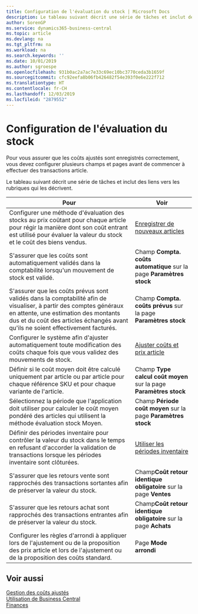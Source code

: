 ```yaml
---
title: Configuration de l'évaluation du stock | Microsoft Docs
description: Le tableau suivant décrit une série de tâches et inclut des liens vers les rubriques qui les décrivent.
author: SorenGP
ms.service: dynamics365-business-central
ms.topic: article
ms.devlang: na
ms.tgt_pltfrm: na
ms.workload: na
ms.search.keywords: ''
ms.date: 10/01/2019
ms.author: sgroespe
ms.openlocfilehash: 931b0ac2a7ac7e33c69ec10bc3770ceda3b1659f
ms.sourcegitcommit: cfc92eefa8b06fb426482f54e393f0e6e222f712
ms.translationtype: HT
ms.contentlocale: fr-CH
ms.lasthandoff: 12/03/2019
ms.locfileid: "2879552"
---
```

# <a name="setting-up-inventory-valuation-and-costing"></a>Configuration de l'évaluation du stock
Pour vous assurer que les coûts ajustés sont enregistrés correctement, vous devez configurer plusieurs champs et pages avant de commencer à effectuer des transactions article.

Le tableau suivant décrit une série de tâches et inclut des liens vers les rubriques qui les décrivent.

|**Pour**|**Voir**|  
|------------|-------------|  
|Configurer une méthode d'évaluation des stocks au prix coûtant pour chaque article pour régir la manière dont son coût entrant est utilisé pour évaluer la valeur du stock et le coût des biens vendus.|[Enregistrer de nouveaux articles](inventory-how-register-new-items.md)|  
|S'assurer que les coûts sont automatiquement validés dans la comptabilité lorsqu'un mouvement de stock est validé.|Champ **Compta. coûts automatique** sur la page **Paramètres stock**|  
|S'assurer que les coûts prévus sont validés dans la comptabilité afin de visualiser, à partir des comptes généraux en attente, une estimation des montants dus et du coût des articles échangés avant qu'ils ne soient effectivement facturés.|Champ **Compta. coûts prévus** sur la page **Paramètres stock**|  
|Configurer le système afin d'ajuster automatiquement toute modification des coûts chaque fois que vous validez des mouvements de stock.|[Ajuster coûts et prix article](inventory-how-adjust-item-costs.md)|  
|Définir si le coût moyen doit être calculé uniquement par article ou par article pour chaque référence SKU et pour chaque variante de l'article.|Champ **Type calcul coût moyen** sur la page **Paramètres stock**|  
|Sélectionnez la période que l'application doit utiliser pour calculer le coût moyen pondéré des articles qui utilisent la méthode évaluation stock Moyen.|Champ **Période coût moyen** sur la page **Paramètres stock**|  
|Définir des périodes inventaire pour contrôler la valeur du stock dans le temps en refusant d'accorder la validation de transactions lorsque les périodes inventaire sont clôturées.|[Utiliser les périodes inventaire](finance-how-to-work-with-inventory-periods.md)|  
|S'assurer que les retours vente sont rapprochés des transactions sortantes afin de préserver la valeur du stock.|Champ**Coût retour identique obligatoire** sur la page **Ventes**|  
|S'assurer que les retours achat sont rapprochés des transactions entrantes afin de préserver la valeur du stock.|Champ**Coût retour identique obligatoire** sur la page **Achats**|
|Configurer les règles d'arrondi à appliquer lors de l'ajustement ou de la proposition des prix article et lors de l'ajustement ou de la proposition des coûts standard.|Page **Mode arrondi**|  

## <a name="see-also"></a>Voir aussi  
[Gestion des coûts ajustés](finance-manage-inventory-costs.md)  
[Utilisation de Business Central](ui-work-product.md)  
[Finances](finance.md)  

